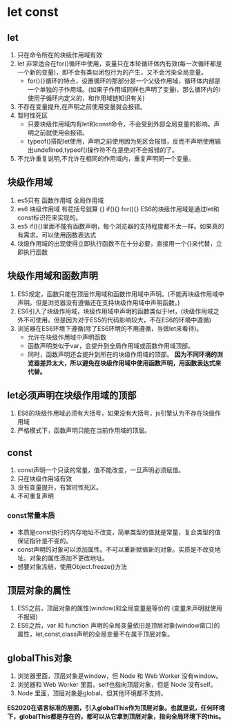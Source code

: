 # let const

## let

1. 只在命令所在的块级作用域有效
2. let 非常适合在for()循环中使用，变量只在本轮循环体内有效(每一次循环都是一个新的变量)，即不会有类似闭包行为的产生，又不会污染全局变量。
   * for(){}循环的特点，设置循环的那部分是一个父级作用域，循环体内部是一个单独的子作用域。(如果子作用域同样也声明了变量i，那么循环内的i使用子循环内定义的，和作用域链知识有关)
3. 不存在变量提升,在声明之前使用变量就会报错。
4. 暂时性死区
   * 只要块级作用域内有let和const命令，不会受到外部全局变量的影响。声明之前就使用会报错。
   * typeof()搭配let使用，声明之前使用因为死区会报错，反而不声明使用输出undefined,typeof()操作符不在是绝对不会报错的了。
5. 不允许重复说明,不允许在相同的作用域内，重复声明同一个变量。

## 块级作用域

1. es5只有 函数作用域  全局作用域
2. es6 块级作用域  有花括号就算 {} if(){} for(){} ES6的块级作用域是通过let和const标识符来实现的。
3. es5  if(){}里面不能有函数声明，每个浏览器的支持程度都不太一样。如果真的有需求。可以使用函数表达式
4. 块级作用域的出现使得立即执行函数不在十分必要，直接用一个{}来代替，立即执行函数

## 块级作用域和函数声明

1. ES5规定，函数只能在顶层作用域和函数作用域中声明。(不能再块级作用域中声明。但是浏览器没有遵循还在支持块级作用域中声明函数。)
2. ES6引入了块级作用域，块级作用域中声明的函数类似于let，(块级作用域之外不可使用。但是因为对于ES5的代码影响较大，不在ES6的环境中遵循)
3. 浏览器在ES6环境下遵循(除了ES6环境的不用遵循，当做let来看待)。
   * 允许在块级作用域中声明函数
   * 函数声明类似于var，会提升到全局作用域或函数作用域顶部。
   * 同时，函数声明还会提升到所在的块级作用域的顶部。
**因为不同环境的浏览器差异太大，所以避免在块级作用域中使用函数声明，用函数表达式来代替。**

## let必须声明在块级作用域的顶部

1. ES6的块级作用域必须有大括号，如果没有大括号，js引擎认为不存在块级作用域
2. 严格模式下，函数声明只能在当前作用域的顶层。

## const

1. const声明一个只读的常量，值不能改变，一旦声明必须赋值。
2. 只在块级作用域有效
3. 没有变量提升，有暂时性死区。
4. 不可重复声明

### const常量本质

* 本质是const执行的内存地址不改变，简单类型的值就是常量，复合类型的值保证指针是不变的。
* const声明的对象可以添加属性。不可以重新赋值新的对象。实质是不改变地址。对象的属性添加不更改地址。
* 想要对象冻结，使用Object.freeze()方法

## 顶层对象的属性

1. ES5之前，顶层对象的属性(window)和全局变量是等价的 (变量未声明就使用不报错)
2. ES6之后，var 和 function 声明的全局变量依旧是顶层对象(window窗口)的属性，let,const,class声明的全局变量不在属于顶层对象。

## globalThis对象

1. 浏览器里面，顶层对象是window，但 Node 和 Web Worker 没有window。
2. 浏览器和 Web Worker 里面，self也指向顶层对象，但是 Node 没有self。
3. Node 里面，顶层对象是global，但其他环境都不支持。

**ES2020在语言标准的层面，引入globalThis作为顶层对象。也就是说，任何环境下，globalThis都是存在的，都可以从它拿到顶层对象，指向全局环境下的this。**
